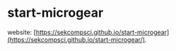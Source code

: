 # start-microgear

website: [https://sekcompsci.github.io/start-microgear](https://sekcompsci.github.io/start-microgear/).
